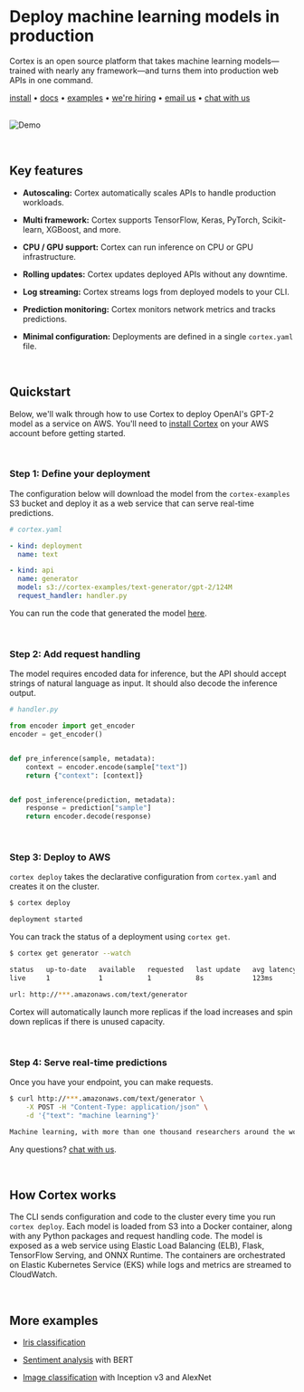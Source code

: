 # Deploy machine learning models in production

Cortex is an open source platform that takes machine learning models—trained with nearly any framework—and turns them into production web APIs in one command. <br>

<!-- Delete on release branches -->
<!-- CORTEX_VERSION_README_MINOR x1 -->
[install](https://www.cortex.dev/install) • [docs](https://www.cortex.dev) • [examples](https://github.com/cortexlabs/cortex/tree/0.9/examples) • [we're hiring](https://angel.co/cortex-labs-inc/jobs) • [email us](mailto:hello@cortex.dev) • [chat with us](https://gitter.im/cortexlabs/cortex)<br><br>

<!-- Set header Cache-Control=no-cache on the S3 object metadata (see https://help.github.com/en/articles/about-anonymized-image-urls) -->
![Demo](https://cortex-public.s3-us-west-2.amazonaws.com/demo/gif/v0.8.gif)<br>

<br>

## Key features

- **Autoscaling:** Cortex automatically scales APIs to handle production workloads.

- **Multi framework:** Cortex supports TensorFlow, Keras, PyTorch, Scikit-learn, XGBoost, and more.

- **CPU / GPU support:** Cortex can run inference on CPU or GPU infrastructure.

- **Rolling updates:** Cortex updates deployed APIs without any downtime.

- **Log streaming:** Cortex streams logs from deployed models to your CLI.

- **Prediction monitoring:** Cortex monitors network metrics and tracks predictions.

- **Minimal configuration:** Deployments are defined in a single `cortex.yaml` file.

<br>

## Quickstart

Below, we'll walk through how to use Cortex to deploy OpenAI's GPT-2 model as a service on AWS. You'll need to [install Cortex](https://www.cortex.dev/install) on your AWS account before getting started.

<br>

### Step 1: Define your deployment

The configuration below will download the model from the `cortex-examples` S3 bucket and deploy it as a web service that can serve real-time predictions.

```yaml
# cortex.yaml

- kind: deployment
  name: text

- kind: api
  name: generator
  model: s3://cortex-examples/text-generator/gpt-2/124M
  request_handler: handler.py
```

<!-- CORTEX_VERSION_README_MINOR -->
You can run the code that generated the model [here](https://colab.research.google.com/github/cortexlabs/cortex/blob/0.9/examples/text-generator/gpt-2.ipynb).

<br>

### Step 2: Add request handling

The model requires encoded data for inference, but the API should accept strings of natural language as input. It should also decode the inference output.

```python
# handler.py

from encoder import get_encoder
encoder = get_encoder()


def pre_inference(sample, metadata):
    context = encoder.encode(sample["text"])
    return {"context": [context]}


def post_inference(prediction, metadata):
    response = prediction["sample"]
    return encoder.decode(response)
```

<br>

### Step 3: Deploy to AWS

`cortex deploy` takes the declarative configuration from `cortex.yaml` and creates it on the cluster.

```bash
$ cortex deploy

deployment started
```

You can track the status of a deployment using `cortex get`.

```bash
$ cortex get generator --watch

status   up-to-date   available   requested   last update   avg latency
live     1            1           1           8s            123ms

url: http://***.amazonaws.com/text/generator
```

Cortex will automatically launch more replicas if the load increases and spin down replicas if there is unused capacity.

<br>

### Step 4: Serve real-time predictions

Once you have your endpoint, you can make requests.

```bash
$ curl http://***.amazonaws.com/text/generator \
    -X POST -H "Content-Type: application/json" \
    -d '{"text": "machine learning"}'

Machine learning, with more than one thousand researchers around the world today, are looking to create computer-driven machine learning algorithms that can also be applied to human and social problems, such as education, health care, employment, medicine, politics, or the environment...
```

Any questions? [chat with us](https://gitter.im/cortexlabs/cortex).

<br>

## How Cortex works

The CLI sends configuration and code to the cluster every time you run `cortex deploy`. Each model is loaded from S3 into a Docker container, along with any Python packages and request handling code. The model is exposed as a web service using Elastic Load Balancing (ELB), Flask, TensorFlow Serving, and ONNX Runtime. The containers are orchestrated on Elastic Kubernetes Service (EKS) while logs and metrics are streamed to CloudWatch.

<br>

## More examples

<!-- CORTEX_VERSION_README_MINOR x3 -->
- [Iris classification](https://github.com/cortexlabs/cortex/tree/0.9/examples/iris-classifier)

- [Sentiment analysis](https://github.com/cortexlabs/cortex/tree/0.9/examples/sentiment-analysis) with BERT

- [Image classification](https://github.com/cortexlabs/cortex/tree/0.9/examples/image-classifier) with Inception v3 and AlexNet
